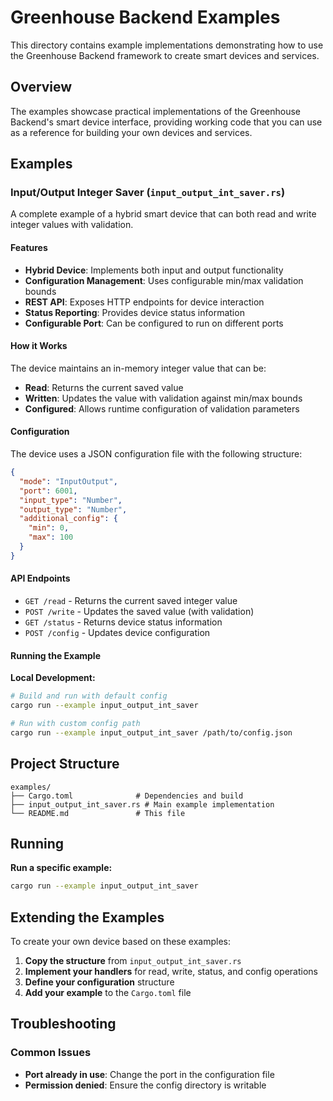 # Greenhouse Backend Examples

This directory contains example implementations demonstrating how to use the Greenhouse Backend framework to create smart devices and services.

## Overview

The examples showcase practical implementations of the Greenhouse Backend's smart device interface, providing working code that you can use as a reference for building your own devices and services.

## Examples

### Input/Output Integer Saver (`input_output_int_saver.rs`)

A complete example of a hybrid smart device that can both read and write integer values with validation.

#### Features

- **Hybrid Device**: Implements both input and output functionality
- **Configuration Management**: Uses configurable min/max validation bounds
- **REST API**: Exposes HTTP endpoints for device interaction
- **Status Reporting**: Provides device status information
- **Configurable Port**: Can be configured to run on different ports

#### How it Works

The device maintains an in-memory integer value that can be:
- **Read**: Returns the current saved value
- **Written**: Updates the value with validation against min/max bounds
- **Configured**: Allows runtime configuration of validation parameters

#### Configuration

The device uses a JSON configuration file with the following structure:

```json
{
  "mode": "InputOutput",
  "port": 6001,
  "input_type": "Number",
  "output_type": "Number",
  "additional_config": {
    "min": 0,
    "max": 100
  }
}
```

#### API Endpoints

- `GET /read` - Returns the current saved integer value
- `POST /write` - Updates the saved value (with validation)
- `GET /status` - Returns device status information
- `POST /config` - Updates device configuration

#### Running the Example

**Local Development:**
```bash
# Build and run with default config
cargo run --example input_output_int_saver

# Run with custom config path
cargo run --example input_output_int_saver /path/to/config.json
```

## Project Structure

```
examples/
├── Cargo.toml              # Dependencies and build 
├── input_output_int_saver.rs # Main example implementation
└── README.md               # This file
```

## Running

**Run a specific example:**
   ```bash
   cargo run --example input_output_int_saver
   ```

## Extending the Examples

To create your own device based on these examples:

1. **Copy the structure** from `input_output_int_saver.rs`
2. **Implement your handlers** for read, write, status, and config operations
3. **Define your configuration** structure
4. **Add your example** to the `Cargo.toml` file

## Troubleshooting

### Common Issues

- **Port already in use**: Change the port in the configuration file
- **Permission denied**: Ensure the config directory is writable
